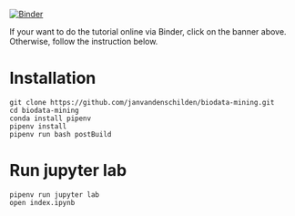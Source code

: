 [![Binder](https://mybinder.org/badge_logo.svg)](https://mybinder.org/v2/gh/janvandenschilden/biodata-mining/master?urlpath=lab/tree/index.ipynb)

If your want to do the tutorial online via Binder, 
click on the banner above.
Otherwise, follow the instruction below.


# Installation

```
git clone https://github.com/janvandenschilden/biodata-mining.git
cd biodata-mining
conda install pipenv
pipenv install
pipenv run bash postBuild
```

# Run jupyter lab

```
pipenv run jupyter lab
open index.ipynb
```